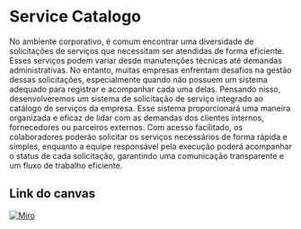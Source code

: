 # Service Catalogo

No ambiente corporativo, é comum encontrar uma diversidade de solicitações de serviços que necessitam ser atendidas de forma eficiente. Esses serviços podem variar desde manutenções técnicas até demandas administrativas. No entanto, muitas empresas enfrentam desafios na gestão dessas solicitações, especialmente quando não possuem um sistema adequado para registrar e acompanhar cada uma delas.
Pensando nisso, desenvolveremos um sistema de solicitação de serviço integrado ao catálogo de serviços da empresa. Esse sistema proporcionará uma maneira organizada e eficaz de lidar com as demandas dos clientes internos, fornecedores ou parceiros externos. Com acesso facilitado, os colaboradores poderão solicitar os serviços necessários de forma rápida e simples, enquanto a equipe responsável pela execução poderá acompanhar o status de cada solicitação, garantindo uma comunicação transparente e um fluxo de trabalho eficiente.


## Link do canvas
[![Miro](https://encrypted-tbn0.gstatic.com/images?q=tbn:ANd9GcS_JrqqMi5frRdcq7tONXHTZJY4sFU4aejlbf8fVkrCRk02G0sLFmUHdr3GyOyUCu5rn6I&usqp=CAU)](https://miro.com/app/board/uXjVKPvTMSo=/?share_link_id=167261847657)



